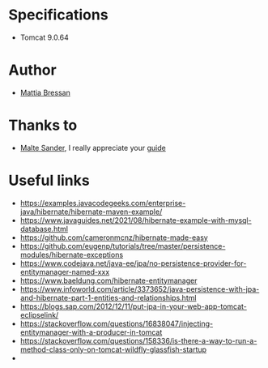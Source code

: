 # Specifications
* Tomcat 9.0.64

# Author
* [Mattia Bressan](https://it.linkedin.com/in/mattia-bressan-a188721aa)

# Thanks to
* [Malte Sander](https://github.com/maltesander), I really appreciate your [guide](https://tutorial-academy.com/rest-jersey2-json-jwt-authentication-authorization/)

# Useful links
* https://examples.javacodegeeks.com/enterprise-java/hibernate/hibernate-maven-example/
* https://www.javaguides.net/2021/08/hibernate-example-with-mysql-database.html
* https://github.com/cameronmcnz/hibernate-made-easy
* https://github.com/eugenp/tutorials/tree/master/persistence-modules/hibernate-exceptions
* https://www.codejava.net/java-ee/jpa/no-persistence-provider-for-entitymanager-named-xxx
* https://www.baeldung.com/hibernate-entitymanager
* https://www.infoworld.com/article/3373652/java-persistence-with-jpa-and-hibernate-part-1-entities-and-relationships.html
* https://blogs.sap.com/2012/12/11/put-jpa-in-your-web-app-tomcat-eclipselink/
* https://stackoverflow.com/questions/16838047/injecting-entitymanager-with-a-producer-in-tomcat
* https://stackoverflow.com/questions/158336/is-there-a-way-to-run-a-method-class-only-on-tomcat-wildfly-glassfish-startup
* 

